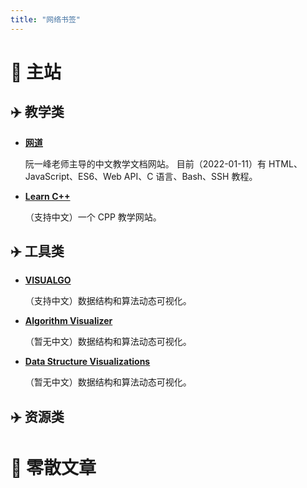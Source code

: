 ```yaml
---
title: "网络书签"
---
```


# 🚀 主站

## ✈️ 教学类

- **[网道](link1005)**

  阮一峰老师主导的中文教学文档网站。
  目前（2022-01-11）有 HTML、JavaScript、ES6、Web API、C 语言、Bash、SSH 教程。

- **[Learn C++](link1001)**

  （支持中文）一个 CPP 教学网站。

## ✈️ 工具类

- **[VISUALGO](link1002)**

  （支持中文）数据结构和算法动态可视化。

- **[Algorithm Visualizer](link1003)**

  （暂无中文）数据结构和算法动态可视化。

- **[Data Structure Visualizations](link1004)**

  （暂无中文）数据结构和算法动态可视化。

## ✈️ 资源类

# 🚀 零散文章

[link1001]: https://www.learncpp.com
[link1002]: https://visualgo.net/zh
[link1003]: https://algorithm-visualizer.org/
[link1004]: https://www.cs.usfca.edu/~galles/visualization/Algorithms.html
[link1005]: https://wangdoc.com/
